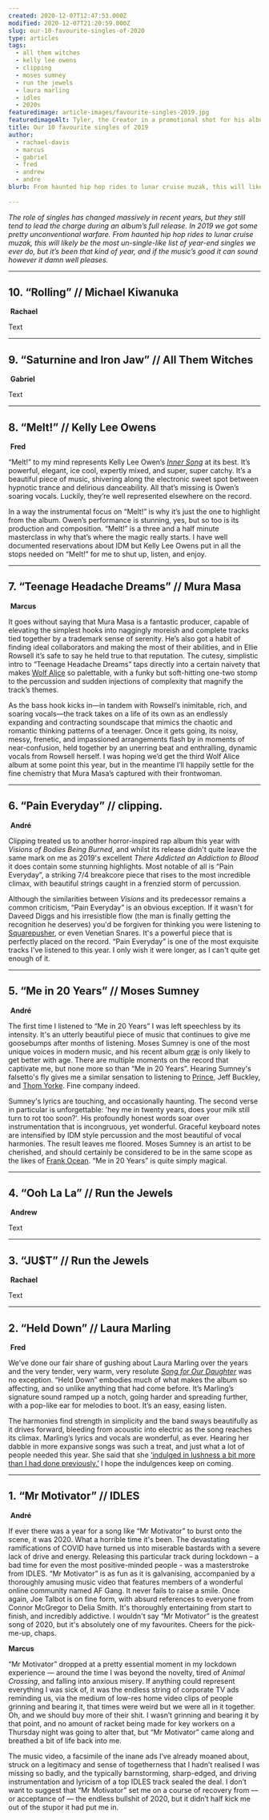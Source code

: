 ```yaml
---
created: 2020-12-07T12:47:53.000Z
modified: 2020-12-07T21:20:59.000Z
slug: our-10-favourite-singles-of-2020
type: articles
tags:
  - all them witches
  - kelly lee owens
  - clipping
  - moses sumney
  - run the jewels
  - laura marling
  - idles
  - 2020s
featuredimage: article-images/favourite-singles-2019.jpg
featuredimageAlt: Tyler, the Creator in a promotional shot for his album Igor
title: Our 10 favourite singles of 2019
author:
  - rachael-davis
  - marcus
  - gabriel
  - fred
  - andrew
  - andre
blurb: From haunted hip hop rides to lunar cruise muzak, this will likely be the most un-single-like list of year-end singles we ever do.
  
---
```


*The role of singles has changed massively in recent years, but they still tend to lead the charge during an album’s full release. In 2019 we got some pretty unconventional warfare. From haunted hip hop rides to lunar cruise muzak, this will likely be the most un-single-like list of year-end singles we ever do, but it’s been that kind of year, and if the music’s good it can sound however it damn well pleases.*

------

## 10\. “Rolling” // Michael Kiwanuka
­
**Rachael**

Text

-----

## 9\. “Saturnine and Iron Jaw” // All Them Witches
­
**Gabriel**

Text

-----

## 8\. “Melt!” // Kelly Lee Owens
­
**Fred**

“Melt!” to my mind represents Kelly Lee Owen’s [*Inner Song*](reviews/kelly-lee-owens-inner-song/) at its best. It’s powerful, elegant, ice cool, expertly mixed, and super, super catchy. It’s a beautiful piece of music, shivering along the electronic sweet spot between hypnotic trance and delirious danceability. All that’s missing is Owen’s soaring vocals. Luckily, they’re well represented elsewhere on the record.

In a way the instrumental focus on “Melt!” is why it’s just the one to highlight from the album. Owen’s performance is stunning, yes, but so too is its production and composition. “Melt!” is a three and a half minute masterclass in why that’s where the magic really starts. I have well documented reservations about IDM but Kelly Lee Owens put in all the stops needed on “Melt!” for me to shut up, listen, and enjoy.

-----

## 7\. “Teenage Headache Dreams” // Mura Masa
­
**Marcus**

It goes without saying that Mura Masa is a fantastic producer, capable of elevating the simplest hooks into naggingly moreish and complete tracks tied together by a trademark sense of serenity. He’s also got a habit of finding ideal collaborators and making the most of their abilities, and in Ellie Rowsell it’s safe to say he held true to that reputation. The cutesy, simplistic intro to “Teenage Headache Dreams” taps directly into a certain naivety that makes [Wolf Alice](reviews/wolf-alice-visions-of-a-life/) so palettable, with a funky but soft-hitting one-two stomp to the percussion and sudden injections of complexity that magnify the track’s themes. 

As the bass hook kicks in—in tandem with Rowsell’s inimitable, rich, and soaring vocals—the track takes on a life of its own as an endlessly expanding and contracting soundscape that mimics the chaotic and romantic thinking patterns of a teenager. Once it gets going, its noisy, messy, frenetic, and impassioned arrangements flash by in moments of near-confusion, held together by an unerring beat and enthralling, dynamic vocals from Rowsell herself. I was hoping we’d get the third Wolf Alice album at some point this year, but in the meantime I’ll happily settle for the fine chemistry that Mura Masa’s captured with their frontwoman.

-----

## 6\. “Pain Everyday” // clipping.
­
**André**

Clipping treated us to another horror-inspired rap album this year with *Visions of Bodies Being Burned*, and whilst its release didn't quite leave the same mark on me as 2019's excellent *There Addicted an Addiction to Blood* it does contain some stunning highlights. Most notable of all is “Pain Everyday”, a striking 7/4 breakcore piece that rises to the most incredible climax, with beautiful strings caught in a frenzied storm of percussion. 

Although the similarities between *Visions* and its predecessor remains a common criticism, “Pain Everyday” is an obvious exception. If it wasn't for Daveed Diggs and his irresistible flow (the man is finally getting the recognition he deserves) you'd be forgiven for thinking you were listening to [Squarepusher](reviews/squarepusher-be-up-a-hello/), or even Venetian Snares. It's a powerful piece that is perfectly placed on the record. “Pain Everyday” is one of the most exquisite tracks I've listened to this year. I only wish it were longer, as I can't quite get enough of it.

-----

## 5\. “Me in 20 Years” // Moses Sumney
­
**André**

The first time I listened to “Me in 20 Years” I was left speechless by its intensity. It's an utterly beautiful piece of music that continues to give me goosebumps after months of listening. Moses Sumney is one of the most unique voices in modern music, and his recent album [*græ*](reviews/moses-sumney-grae/) is only likely to get better with age. There are multiple moments on the record that captivate me, but none more so than “Me in 20 Years”. Hearing Sumney's falsetto's fly gives me a similar sensation to listening to [Prince](reviews/prince-purple-rain/), Jeff Buckley, and [Thom Yorke](reviews/thom-yorke-anima/). Fine company indeed.

Sumney's lyrics are touching, and occasionally haunting. The second verse in particular is unforgettable: 'hey me in twenty years, does your milk still turn to rot too soon?'. His profoundly honest words soar over instrumentation that is incongruous, yet wonderful. Graceful keyboard notes are intensified by IDM style percussion and the most beautiful of vocal harmonies. The result leaves me floored. Moses Sumney is an artist to be cherished, and should certainly be considered to be in the same scope as the likes of [Frank Ocean](reviews/frank-ocean-channel-orange/). “Me in 20 Years” is quite simply magical.

-----

## 4\. “Ooh La La” // Run the Jewels
­
**Andrew**

Text

-----

## 3\. “JU$T” // Run the Jewels
­
**Rachael**

Text

-----

## 2\. “Held Down” // Laura Marling
­
**Fred**

We’ve done our fair share of gushing about Laura Marling over the years and the very tender, very warm, very resolute [*Song for Our Daughter*](reviews/laura-marling-song-for-our-daughter/) was no exception. “Held Down” embodies much of what makes the album so affecting, and so unlike anything that had come before. It’s Marling’s signature sound ramped up a notch, going harder and spreading further, with a pop-like ear for melodies to boot. It’s an easy, easing listen. 

The harmonies find strength in simplicity and the band sways beautifully as it drives forward, bleeding from acoustic into electric as the song reaches its climax. Marling’s lyrics and vocals are wonderful, as ever. Hearing her dabble in more expansive songs was such a treat, and just what a lot of people needed this year. She said that she [‘indulged in lushness a bit more than I had done previously.’](https://www.nme.com/big-reads/laura-marling-cover-interview-2020-america-has-become-a-bit-more-sinister-now-that-its-trump-addled-2648468) I hope the indulgences keep on coming.

-----

## 1\. “Mr Motivator” // IDLES
­
**André**

If ever there was a year for a song like “Mr Motivator” to burst onto the scene, it was 2020. What a horrible time it's been. The devastating ramifications of COVID have turned us into miserable bastards with a severe lack of drive and energy. Releasing this particular track during lockdown – a bad time for even the most positive-minded people - was a masterstroke from IDLES. “Mr Motivator” is as fun as it is galvanising, accompanied by a thoroughly amusing music video that features members of a wonderful online community named AF Gang. It never fails to raise a smile. Once again, Joe Talbot is on fine form, with absurd references to everyone from Connor McGregor to Delia Smith. It's thoroughly entertaining from start to finish, and incredibly addictive. I wouldn't say “Mr Motivator” is the greatest song of 2020, but it's absolutely one of my favourites. Cheers for the pick-me-up, chaps.

**Marcus**

“Mr Motivator” dropped at a pretty essential moment in my lockdown experience — around the time I was beyond the novelty, tired of *Animal Crossing*, and falling into anxious misery. If anything could represent everything I was sick of, it was the endless string of corporate TV ads reminding us, via the medium of low-res home video clips of people grinning and bearing it, that times were weird but we were all in it together. Oh, and we should buy more of their shit. I wasn’t grinning and bearing it by that point, and no amount of racket being made for key workers on a Thursday night was going to alter that, but “Mr Motivator” came along and breathed a bit of life back into me. 

The music video, a facsimile of the inane ads I’ve already moaned about, struck on a legitimacy and sense of togetherness that I hadn’t realised I was missing so badly, and the typically barnstorming, sharp-edged, and driving instrumentation and lyricism of a top IDLES track sealed the deal. I don’t want to suggest that “Mr Motivator” set me on a course of recovery from — or acceptance of — the endless bullshit of 2020, but it didn’t half kick me out of the stupor it had put me in.